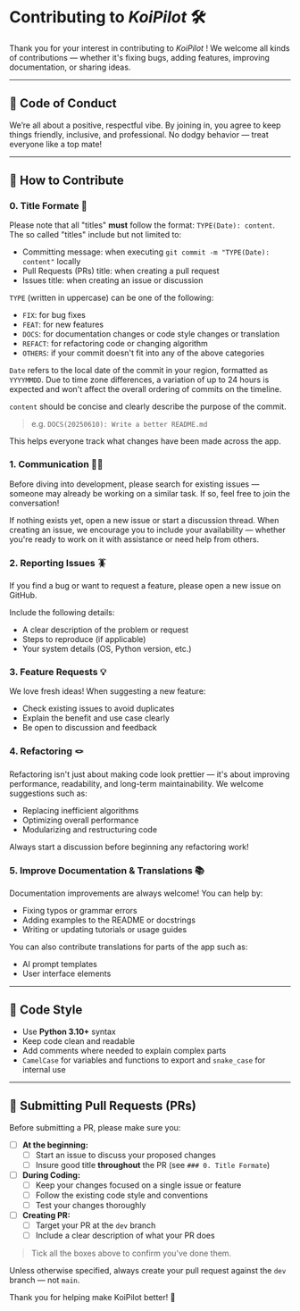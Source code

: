 # Contributing to *KoiPilot* 🛠️

Thank you for your interest in contributing to *KoiPilot* ! We welcome all kinds of contributions — whether it's fixing bugs, adding features, improving documentation, or sharing ideas.

---

## 📝 Code of Conduct

We’re all about a positive, respectful vibe. By joining in, you agree to keep things friendly, inclusive, and professional. No dodgy behavior — treat everyone like a top mate!

---

## 🤔 How to Contribute

### 0. Title Formate 🚂

Please note that all "titles" **must** follow the format: `TYPE(Date): content`. The so called "titles" include but not limited to:
- Committing message: when executing `git commit -m "TYPE(Date): content"` locally
- Pull Requests (PRs) title: when creating a pull request
- Issues title: when creating an issue or discussion

`TYPE` (written in uppercase) can be one of the following:
- `FIX`: for bug fixes
- `FEAT`: for new features
- `DOCS`: for documentation changes or code style changes or translation
- `REFACT`: for refactoring code or changing algorithm
- `OTHERS`: if your commit doesn't fit into any of the above categories

`Date` refers to the local date of the commit in your region, formatted as `YYYYMMDD`. Due to time zone differences, a variation of up to 24 hours is expected and won't affect the overall ordering of commits on the timeline.

`content` should be concise and clearly describe the purpose of the commit.

> e.g. `DOCS(20250610): Write a better README.md`

This helps everyone track what changes have been made across the app.

### 1. Communication 🙋‍♂️

Before diving into development, please search for existing issues — someone may already be working on a similar task. If so, feel free to join the conversation!

If nothing exists yet, open a new issue or start a discussion thread. When creating an issue, we encourage you to include your availability — whether you're ready to work on it with assistance or need help from others.

### 2. Reporting Issues 🪳

If you find a bug or want to request a feature, please open a new issue on GitHub.  

Include the following details:

- A clear description of the problem or request  
- Steps to reproduce (if applicable)  
- Your system details (OS, Python version, etc.)

### 3. Feature Requests 💡

We love fresh ideas! When suggesting a new feature:

- Check existing issues to avoid duplicates  
- Explain the benefit and use case clearly  
- Be open to discussion and feedback

### 4. Refactoring 🪢

Refactoring isn't just about making code look prettier — it's about improving performance, readability, and long-term maintainability. We welcome suggestions such as:

- Replacing inefficient algorithms
- Optimizing overall performance
- Modularizing and restructuring code

Always start a discussion before beginning any refactoring work!

### 5. Improve Documentation & Translations 📚

Documentation improvements are always welcome! You can help by:

- Fixing typos or grammar errors  
- Adding examples to the README or docstrings  
- Writing or updating tutorials or usage guides  

You can also contribute translations for parts of the app such as:

- AI prompt templates  
- User interface elements  

---

## 📝 Code Style

- Use **Python 3.10+** syntax  
- Keep code clean and readable  
- Add comments where needed to explain complex parts
- `CamelCase` for variables and functions to export and `snake_case` for internal use

---

## 🚀 Submitting Pull Requests (PRs)

Before submitting a PR, please make sure you:

* [ ] **At the beginning:**
  * [ ] Start an issue to discuss your proposed changes
  * [ ] Insure good title **throughout** the PR (see `### 0. Title Formate`)
* [ ] **During Coding:**
  * [ ] Keep your changes focused on a single issue or feature
  * [ ] Follow the existing code style and conventions  
  * [ ] Test your changes thoroughly
* [ ] **Creating PR:**
  * [ ] Target your PR at the `dev` branch
  * [ ] Include a clear description of what your PR does  

> Tick all the boxes above to confirm you've done them.

Unless otherwise specified, always create your pull request against the `dev` branch — not `main`.

Thank you for helping make KoiPilot better! 🎉
